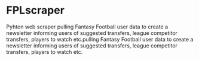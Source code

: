 # FPLscraper
Pyhton web scraper pulling Fantasy Football user data to create a newsletter informing users of suggested transfers, league competitor transfers, players to watch etc.pulling Fantasy Football user data to create a newsletter informing users of suggested transfers, league competitor transfers, players to watch etc.
